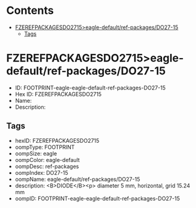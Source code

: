 



Contents
========

* [FZEREFPACKAGESDO2715>eagle-default/ref-packages/DO27-15](#fzerefpackagesdo2715eagle-defaultref-packagesdo27-15)
	* [Tags](#tags)

# FZEREFPACKAGESDO2715>eagle-default/ref-packages/DO27-15

- ID: FOOTPRINT-eagle-eagle-default-ref-packages-DO27-15
- Hex ID: FZEREFPACKAGESDO2715
- Name: 
- Description: 

## Tags

- hexID: FZEREFPACKAGESDO2715
- oompType: FOOTPRINT
- oompSize: eagle
- oompColor: eagle-default
- oompDesc: ref-packages
- oompIndex: DO27-15
- oompName: eagle-default/ref-packages/DO27-15
- description: &lt;B&gt;DIODE&lt;/B&gt;&lt;p&gt;&#xD;
diameter 5 mm, horizontal, grid 15.24 mm
- oompID: FOOTPRINT-eagle-eagle-default-ref-packages-DO27-15
